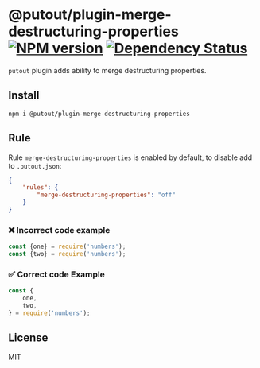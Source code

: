 # @putout/plugin-merge-destructuring-properties [![NPM version][NPMIMGURL]][NPMURL] [![Dependency Status][DependencyStatusIMGURL]][DependencyStatusURL]

[NPMIMGURL]:                https://img.shields.io/npm/v/@putout/plugin-merge-destructuring-properties.svg?style=flat&longCache=true
[NPMURL]:                   https://npmjs.org/package/@putout/plugin-merge-destructuring-properties"npm"

[DependencyStatusURL]:      https://david-dm.org/coderaiser/putout?path=packages/plugin-merge-destructuring-properties
[DependencyStatusIMGURL]:   https://david-dm.org/coderaiser/putout.svg?path=packages/plugin-merge-destructuring-properties

`putout` plugin adds ability to merge destructuring properties.

## Install

```
npm i @putout/plugin-merge-destructuring-properties
```

## Rule

Rule `merge-destructuring-properties` is enabled by default, to disable add to `.putout.json`:

```json
{
    "rules": {
        "merge-destructuring-properties": "off"
    }
}
```

### ❌ Incorrect code example

```js
const {one} = require('numbers');
const {two} = require('numbers');
```

### ✅ Correct code Example

```js
const {
    one,
    two,
} = require('numbers');
```

## License

MIT

